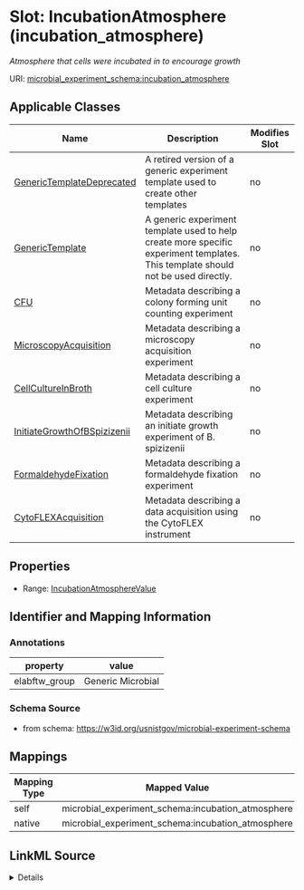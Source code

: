 

# Slot: IncubationAtmosphere (incubation_atmosphere)




_Atmosphere that cells were incubated in to encourage growth_







URI: [microbial_experiment_schema:incubation_atmosphere](https://w3id.org/usnistgov/microbial-experiment-schema/incubation_atmosphere)



<!-- no inheritance hierarchy -->





## Applicable Classes

| Name | Description | Modifies Slot |
| --- | --- | --- |
| [GenericTemplateDeprecated](GenericTemplateDeprecated.md) | A retired version of a generic experiment template used to create other templates |  no  |
| [GenericTemplate](GenericTemplate.md) | A generic experiment template used to help create more specific experiment templates. This template should not be used directly. |  no  |
| [CFU](CFU.md) | Metadata describing a colony forming unit counting experiment |  no  |
| [MicroscopyAcquisition](MicroscopyAcquisition.md) | Metadata describing a microscopy acquisition experiment |  no  |
| [CellCultureInBroth](CellCultureInBroth.md) | Metadata describing a cell culture experiment |  no  |
| [InitiateGrowthOfBSpizizenii](InitiateGrowthOfBSpizizenii.md) | Metadata describing an initiate growth experiment of B. spizizenii |  no  |
| [FormaldehydeFixation](FormaldehydeFixation.md) | Metadata describing a formaldehyde fixation experiment |  no  |
| [CytoFLEXAcquisition](CytoFLEXAcquisition.md) | Metadata describing a data acquisition using the CytoFLEX instrument |  no  |







## Properties

* Range: [IncubationAtmosphereValue](IncubationAtmosphereValue.md)





## Identifier and Mapping Information





### Annotations

| property | value |
| --- | --- |
| elabftw_group | Generic Microbial || elabftw_user_input | True |



### Schema Source


* from schema: https://w3id.org/usnistgov/microbial-experiment-schema




## Mappings

| Mapping Type | Mapped Value |
| ---  | ---  |
| self | microbial_experiment_schema:incubation_atmosphere |
| native | microbial_experiment_schema:incubation_atmosphere |




## LinkML Source

<details>
```yaml
name: incubation_atmosphere
annotations:
  elabftw_group:
    tag: elabftw_group
    value: Generic Microbial
  elabftw_user_input:
    tag: elabftw_user_input
    value: true
description: Atmosphere that cells were incubated in to encourage growth
title: IncubationAtmosphere
from_schema: https://w3id.org/usnistgov/microbial-experiment-schema
rank: 1000
alias: incubation_atmosphere
domain_of:
- CytoFLEXAcquisition
- CellCultureInBroth
- GenericTemplateDeprecated
- FormaldehydeFixation
- MicroscopyAcquisition
- GenericTemplate
- CFU
- InitiateGrowthOfBSpizizenii
range: IncubationAtmosphereValue
required: false

```
</details>